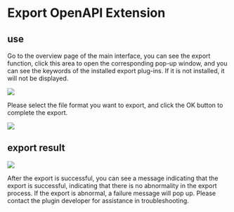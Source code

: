 # Export OpenAPI Extension
## use

Go to the overview page of the main interface, you can see the export function, click this area to open the corresponding pop-up window, and you can see the keywords of the installed export plug-ins. If it is not installed, it will not be displayed.

![](https://raw.githubusercontent.com/eolinker/eoapi-extensions/main/packages/feature/export/openapi/assets/images/image-20220512173155254.png)

Please select the file format you want to export, and click the OK button to complete the export.

![](https://raw.githubusercontent.com/eolinker/eoapi-extensions/main/packages/feature/export/openapi/assets/images/image-20220512173228275.png)

## export result

![](https://raw.githubusercontent.com/eolinker/eoapi-extensions/main/packages/feature/export/openapi/assets/images/image-20220512173444118.png)

After the export is successful, you can see a message indicating that the export is successful, indicating that there is no abnormality in the export process. If the export is abnormal, a failure message will pop up. Please contact the plugin developer for assistance in troubleshooting.
